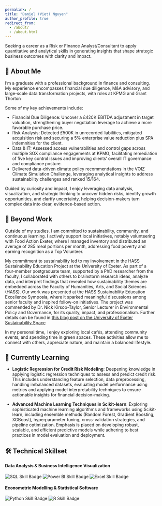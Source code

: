 ```yaml
---
permalink: /
title: "Daniel (Viet) Nguyen"
author_profile: true
redirect_from: 
  - /about/
  - /about.html
---
```


Seeking a career as a Risk or Finance Analyst/Consultant to apply quantitative and analytical skills in generating insights that shape strategic business outcomes with clarity and impact.

## 🚀 About Me
I’m a graduate with a professional background in finance and consulting. My experience encompasses financial due diligence, M&A advisory, and large-scale data transformation projects, with roles at KPMG and Grant Thorton  

Some of my key achievements include:
* Financial Due Diligence: Uncover a £420K EBITDA adjustment in target valuation, strengthening buyer negotiation leverage to achieve a more favorable purchase price.
* Risk Analysis: Detected £500K in unrecorded liabilities, mitigated acquisition risk and securing a 5% enterprise value reduction plus SPA indemnities for the client.
* Data & IT: Assessed access vulnerabilities and control gaps across multiple SOX compliance engagements at KPMG, facilitating remediation of five key control issues and improving clients’ overall IT governance and compliance posture.
* Delivered data-driven climate policy recommendations in the VOIZ Climate Simulation Challenge, leveraging analytical insights to address sustainability challenges and ranked 15/164. 

Guided by curiosity and impact, I enjoy leveraging data analysis, visualization, and strategic thinking to uncover hidden risks, identify growth opportunities, and clarify uncertainty, helping decision-makers turn complex data into clear, evidence-based action.


## 🧩 Beyond Work 
Outside of my studies, I am committed to sustainability, community, and continuous learning. I actively support local initiatives, notably volunteering with Food Action Exeter, where I managed inventory and distributed an average of 285 meal portions per month, addressing food poverty and earning recognition as a Top Volunteer.

My commitment to sustainability led to my involvement in the HASS Sustainability Education Project at the University of Exeter. As part of a four-member postgraduate team, supported by a PhD researcher from the faculty, I collaborated with others to brainstorm research ideas, analyze data, and interpret findings that revealed how sustainability themes are embedded across the Faculty of Humanities, Arts, and Social Sciences (HASS). Our work was presented at the HASS Sustainability Education Excellence Symposia, where it sparked meaningful discussions among senior faculty and inspired follow-on initiatives. The project was commended by Dr. Nick Kirsop-Taylor, Senior Lecturer in Environmental Policy and Governance, for its quality, impact, and professionalism. Further details can be found in [this blog post on the University of Exeter Sustainability Space](https://sites.exeter.ac.uk/sustainabilityspace/2025/06/02/humanities-and-social-sciences-central-for-navigating-the-current-and-future-sustainability-crises-reporting-on-the-inaugural-hass-sustainability-education-excellence-symposia-by-dr-nick-kirsop-tayl/)

In my personal time, I enjoy exploring local cafés, attending community events, and spending time in green spaces. These activities allow me to connect with others, appreciate nature, and maintain a balanced lifestyle.

## 🌱 Currently Learning
- **Logistic Regression for Credit Risk Modeling**: Deepening knowledge in applying logistic regression techniques to assess and predict credit risk. This includes understanding feature selection, data preprocessing, handling imbalanced datasets, evaluating model performance using metrics and applying model interpretability techniques to ensure actionable insights for financial decision-making.

- **Advanced Machine Learning Techniques in Scikit-learn**: Exploring sophisticated machine learning algorithms and frameworks using Scikit-learn, including ensemble methods (Random Forest, Gradient Boosting, XGBoost), hyperparameter tuning, cross-validation strategies, and pipeline optimization. Emphasis is placed on developing robust, scalable, and efficient predictive models while adhering to best practices in model evaluation and deployment.


## 🛠️ Technical Skillset
#### Data Analysis & Business Intelligence Visualization
<p>
  <!-- 💡 Go to Shields.io to create your own badges -->
  <img src="https://img.shields.io/badge/SQL-Intermediate-4479A1?style=flat&logo=mysql&logoColor=white" alt="SQL Skill Badge">
  <img src="https://img.shields.io/badge/Power%20BI-Advance-F2C811?style=flat&logo=powerbi&logoColor=white" alt="Power BI Skill Badge">
  <img src="https://img.shields.io/badge/Excel-Advance-217346?style=flat&logo=microsoft-excel&logoColor=white" alt="Excel Skill Badge">
</p>

#### Econometric Modelling & Statistical Software
<p>
  <img src="https://img.shields.io/badge/Python-Intermediate-3776AB?style=flat&logo=python&logoColor=white" alt="Python Skill Badge">
  <img src="https://img.shields.io/badge/R-Intermediate-276DC3?style=flat&logo=r&logoColor=white" alt="R Skill Badge">
</p>

